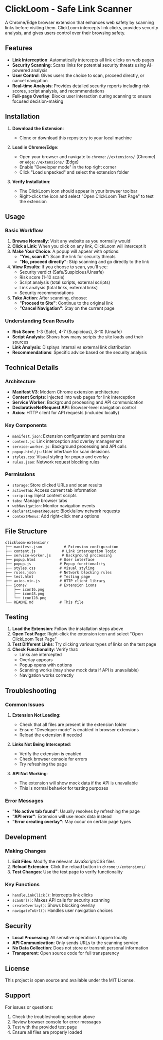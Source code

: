 # ClickLoom - Safe Link Scanner

A Chrome/Edge browser extension that enhances web safety by scanning links before visiting them. ClickLoom intercepts link clicks, provides security analysis, and gives users control over their browsing safety.

## Features

- **Link Interception**: Automatically intercepts all link clicks on web pages
- **Security Scanning**: Scans links for potential security threats using AI-powered analysis
- **User Control**: Gives users the choice to scan, proceed directly, or cancel navigation
- **Real-time Analysis**: Provides detailed security reports including risk scores, script analysis, and recommendations
- **Full-page Overlay**: Blocks user interaction during scanning to ensure focused decision-making

## Installation

1. **Download the Extension**:
   - Clone or download this repository to your local machine

2. **Load in Chrome/Edge**:
   - Open your browser and navigate to `chrome://extensions/` (Chrome) or `edge://extensions/` (Edge)
   - Enable "Developer mode" in the top right corner
   - Click "Load unpacked" and select the extension folder

3. **Verify Installation**:
   - The ClickLoom icon should appear in your browser toolbar
   - Right-click the icon and select "Open ClickLoom Test Page" to test the extension

## Usage

### Basic Workflow

1. **Browse Normally**: Visit any website as you normally would
2. **Click a Link**: When you click on any link, ClickLoom will intercept it
3. **Make Your Choice**: A popup will appear with options:
   - **"Yes, scan it"**: Scan the link for security threats
   - **"No, proceed directly"**: Skip scanning and go directly to the link
4. **View Results**: If you choose to scan, you'll see:
   - Security verdict (Safe/Suspicious/Unsafe)
   - Risk score (1-10 scale)
   - Script analysis (total scripts, external scripts)
   - Link analysis (total links, external links)
   - Security recommendations
5. **Take Action**: After scanning, choose:
   - **"Proceed to Site"**: Continue to the original link
   - **"Cancel Navigation"**: Stay on the current page

### Understanding Scan Results

- **Risk Score**: 1-3 (Safe), 4-7 (Suspicious), 8-10 (Unsafe)
- **Script Analysis**: Shows how many scripts the site loads and their sources
- **Link Analysis**: Displays internal vs external link distribution
- **Recommendations**: Specific advice based on the security analysis

## Technical Details

### Architecture

- **Manifest V3**: Modern Chrome extension architecture
- **Content Scripts**: Injected into web pages for link interception
- **Service Worker**: Background processing and API communication
- **DeclarativeNetRequest API**: Browser-level navigation control
- **Axios**: HTTP client for API requests (included locally)

### Key Components

- `manifest.json`: Extension configuration and permissions
- `content.js`: Link interception and overlay management
- `service-worker.js`: Background processing and API calls
- `popup.html/js`: User interface for scan decisions
- `styles.css`: Visual styling for popup and overlay
- `rules.json`: Network request blocking rules

### Permissions

- `storage`: Store clicked URLs and scan results
- `activeTab`: Access current tab information
- `scripting`: Inject content scripts
- `tabs`: Manage browser tabs
- `webNavigation`: Monitor navigation events
- `declarativeNetRequest`: Block/allow network requests
- `contextMenus`: Add right-click menu options

## File Structure

```
clickloom-extension/
├── manifest.json          # Extension configuration
├── content.js            # Link interception logic
├── service-worker.js     # Background processing
├── popup.html           # User interface
├── popup.js             # Popup functionality
├── styles.css           # Visual styling
├── rules.json           # Network blocking rules
├── test.html            # Testing page
├── axios.min.js         # HTTP client library
├── icons/               # Extension icons
│   ├── icon16.png
│   ├── icon48.png
│   └── icon128.png
└── README.md            # This file
```

## Testing

1. **Load the Extension**: Follow the installation steps above
2. **Open Test Page**: Right-click the extension icon and select "Open ClickLoom Test Page"
3. **Test Different Links**: Try clicking various types of links on the test page
4. **Check Functionality**: Verify that:
   - Links are intercepted
   - Overlay appears
   - Popup opens with options
   - Scanning works (may show mock data if API is unavailable)
   - Navigation works correctly

## Troubleshooting

### Common Issues

1. **Extension Not Loading**:
   - Check that all files are present in the extension folder
   - Ensure "Developer mode" is enabled in browser extensions
   - Reload the extension if needed

2. **Links Not Being Intercepted**:
   - Verify the extension is enabled
   - Check browser console for errors
   - Try refreshing the page

3. **API Not Working**:
   - The extension will show mock data if the API is unavailable
   - This is normal behavior for testing purposes

### Error Messages

- **"No active tab found"**: Usually resolves by refreshing the page
- **"API error"**: Extension will use mock data instead
- **"Error creating overlay"**: May occur on certain page types

## Development

### Making Changes

1. **Edit Files**: Modify the relevant JavaScript/CSS files
2. **Reload Extension**: Click the reload button in `chrome://extensions/`
3. **Test Changes**: Use the test page to verify functionality

### Key Functions

- `handleLinkClick()`: Intercepts link clicks
- `scanUrl()`: Makes API calls for security scanning
- `createOverlay()`: Shows blocking overlay
- `navigateToUrl()`: Handles user navigation choices

## Security

- **Local Processing**: All sensitive operations happen locally
- **API Communication**: Only sends URLs to the scanning service
- **No Data Collection**: Does not store or transmit personal information
- **Transparent**: Open source code for full transparency

## License

This project is open source and available under the MIT License.

## Support

For issues or questions:
1. Check the troubleshooting section above
2. Review browser console for error messages
3. Test with the provided test page
4. Ensure all files are properly loaded 